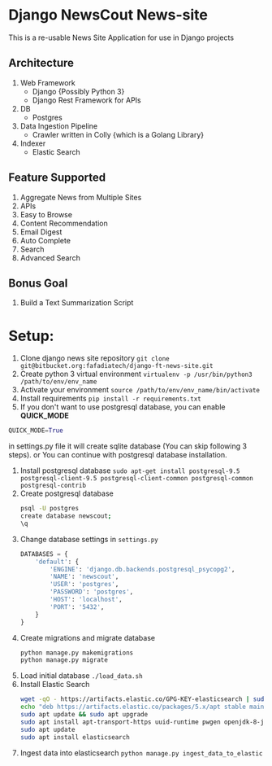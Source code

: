 # Django NewsCout News-site

This is a re-usable News Site Application for use in Django projects

## Architecture

1. Web Framework
    - Django {Possibly Python 3}
    - Django Rest Framework for APIs
1. DB
    - Postgres
1. Data Ingestion Pipeline
    - Crawler written in Colly {which is a Golang Library}
1. Indexer
    - Elastic Search

## Feature Supported

1. Aggregate News from Multiple Sites
1. APIs
1. Easy to Browse
1. Content Recommendation
1. Email Digest
1. Auto Complete
1. Search
1. Advanced Search

## Bonus Goal

1. Build a Text Summarization Script

# Setup:

1. Clone django news site repository `git clone git@bitbucket.org:fafadiatech/django-ft-news-site.git`
1. Create python 3 virtual environment `virtualenv -p /usr/bin/python3 /path/to/env/env_name`
1. Activate your environment `source /path/to/env/env_name/bin/activate`
1. Install requirements `pip install -r requirements.txt`
1. If you don't want to use postgresql database, you can enable **QUICK_MODE**
```python 
QUICK_MODE=True
```
in settings.py file it will create sqlite database (You can skip following 3 steps). or You can continue with postgresql database installation.
1. Install postgresql database `sudo apt-get install postgresql-9.5 postgresql-client-9.5 postgresql-client-common postgresql-common postgresql-contrib`
1. Create postgresql database
    ```sh
    psql -U postgres
    create database newscout;
    \q
    ```
1. Change database settings in `settings.py`
    ```python
    DATABASES = {
        'default': {
            'ENGINE': 'django.db.backends.postgresql_psycopg2',
            'NAME': 'newscout',
            'USER': 'postgres',
            'PASSWORD': 'postgres',
            'HOST': 'localhost',
            'PORT': '5432',
        }
    }
    ```
1. Create migrations and migrate database
    ```sh
    python manage.py makemigrations
    python manage.py migrate
    ```
1. Load initial database `./load_data.sh`
1. Install Elastic Search
    ```sh
    wget -qO - https://artifacts.elastic.co/GPG-KEY-elasticsearch | sudo apt-key add -
    echo "deb https://artifacts.elastic.co/packages/5.x/apt stable main" | sudo tee -a /etc/apt/sources.list.d/elastic-5.x.list
    sudo apt update && sudo apt upgrade
    sudo apt install apt-transport-https uuid-runtime pwgen openjdk-8-jre-headless
    sudo apt update
    sudo apt install elasticsearch
    ```
1. Ingest data into elasticsearch `python manage.py ingest_data_to_elastic`
